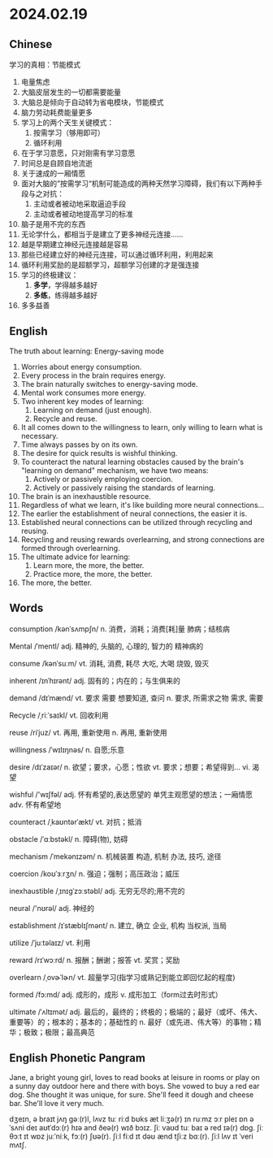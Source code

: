 # 2024.02.19
## Chinese
学习的真相：节能模式
1. 电量焦虑
2. 大脑皮层发生的一切都需要能量
3. 大脑总是倾向于自动转为省电模块，节能模式
4. 脑力劳动耗费能量更多
5. 学习上的两个天生关键模式：
    1. 按需学习（够用即可）
    2. 循环利用
6. 在于学习意愿，只对刚需有学习意愿
7. 时间总是自顾自地流逝
8. 关于速成的一厢情愿
9. 面对大脑的”按需学习“机制可能造成的两种天然学习障碍，我们有以下两种手段与之对抗：
    1. 主动或者被动地采取逼迫手段
    2. 主动或者被动地提高学习的标准
10. 脑子是用不完的东西
11. 无论学什么，都相当于是建立了更多神经元连接……
12. 越是早期建立神经元连接越是容易
13. 那些已经建立好的神经元连接，可以通过循环利用，利用起来
14. 循环利用奖励的是超额学习，超额学习创建的才是强连接
15. 学习的终极建议：
    1. **多学**，学得越多越好
    2. **多练**，练得越多越好
16. 多多益善
## English
The truth about learning: Energy-saving mode
1. Worries about energy consumption.
2. Every process in the brain requires energy.
3. The brain naturally switches to energy-saving mode.
4. Mental work consumes more energy.
5. Two inherent key modes of learning:
    1. Learning on demand (just enough).
    2. Recycle and reuse.
6. It all comes down to the willingness to learn, only willing to learn what is necessary.
7. Time always passes by on its own.
8. The desire for quick results is wishful thinking.
9. To counteract the natural learning obstacles caused by the brain's "learning on demand" mechanism, we have two means:
    1. Actively or passively employing coercion.
    2. Actively or passively raising the standards of learning.
10. The brain is an inexhaustible resource.
11. Regardless of what we learn, it's like building more neural connections...
12. The earlier the establishment of neural connections, the easier it is.
13. Established neural connections can be utilized through recycling and reusing.
14. Recycling and reusing rewards overlearning, and strong connections are formed through overlearning.
15. The ultimate advice for learning:
    1. Learn more, the more, the better.
    2. Practice more, the more, the better.
16. The more, the better.

## Words
consumption  /kənˈsʌmpʃn/
n. 消费，消耗；消费[耗]量
肺病；结核病

Mental /ˈmentl/
adj. 精神的, 头脑的, 心理的, 智力的
精神病的

consume /kənˈsuːm/
vt. 消耗, 消费, 耗尽
大吃, 大喝
烧毁, 毁灭

inherent /ɪnˈhɪrənt/
adj. 固有的；内在的；与生俱来的

demand /dɪˈmænd/
vt. 要求
需要
想要知道, 查问
n. 要求, 所需求之物
需求, 需要

Recycle /ˌriːˈsaɪkl/
vt. 回收利用

reuse /riˈjuz/
vt. 再用, 重新使用
n. 再用, 重新使用

willingness /ˈwɪlɪŋnəs/
n. 自愿;乐意

desire /dɪˈzaɪər/
n. 欲望；要求，心愿；性欲
vt. 要求；想要；希望得到…
vi. 渴望

wishful /'wɪʃfəl/
adj. 怀有希望的,表达愿望的
单凭主观愿望的想法；一廂情愿
adv. 怀有希望地

counteract /ˌkaʊntərˈækt/
vt. 对抗；抵消

obstacle /ˈɑːbstəkl/
n. 障碍(物), 妨碍

mechanism /ˈmekənɪzəm/
n. 机械装置
构造, 机制
办法, 技巧, 途径

coercion /koʊˈɜːrʒn/
n. 强迫；强制；高压政治；威压

inexhaustible /ˌɪnɪɡˈzɔːstəbl/
adj. 无穷无尽的;用不完的

neural /'nʊrəl/
adj. 神经的

establishment /ɪˈstæblɪʃmənt/
n. 建立, 确立
企业, 机构
当权派, 当局

utilize /ˈjuːtəlaɪz/
vt. 利用

reward /rɪˈwɔːrd/
n. 报酬；酬谢；报答
vt. 奖赏；奖励

overlearn /ˌovɚˈlɚn/
vt. 超量学习(指学习或熟记到能立即回忆起的程度)

formed /fɔ:md/
adj. 成形的，成形
v. 成形加工（form过去时形式）

ultimate /ˈʌltɪmət/
adj. 最后的，最终的；终极的；极端的；最好（或坏、伟大、重要等）的；根本的；基本的；基础性的
n. 最好（或先进、伟大等）的事物；精华；极致；极限；最高典范
## English Phonetic Pangram
Jane, a bright young girl, loves to read books at leisure in rooms or play on a sunny day outdoor here and there with boys. She vowed to buy a red ear dog. She thought it was unique, for sure. She'll feed it dough and cheese bar. She'll love it very much.

dʒeɪn, ə braɪt jʌŋ gəː(r)l, lʌvz tuː riːd bʊks æt liːʒə(r) ɪn ruːmz ɔːr pleɪ ɒn ə ˈsʌni deɪ aʊtˈdɔː(r) hɪə and ðeə(r) wɪð bɔɪz. ʃiː vaʊd tuː baɪ ə red ɪə(r) dɒg. ʃiː θɔːt ɪt wɒz juːˈniːk, fɔː(r) ʃʊə(r). ʃiːl fiːd ɪt dəʊ ænd tʃiːz bɑː(r). ʃiːl lʌv ɪt ˈveri mʌtʃ.